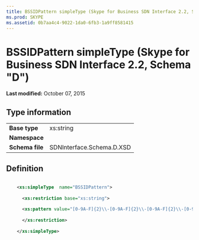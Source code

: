 ```yaml
---
title: BSSIDPattern simpleType (Skype for Business SDN Interface 2.2, Schema "D")
ms.prod: SKYPE
ms.assetid: 0b7aa4c4-9022-1da0-6fb3-1a9ff8581415
---
```



# BSSIDPattern simpleType (Skype for Business SDN Interface 2.2, Schema "D")

 **Last modified:** October 07, 2015
  
    
    


## Type information


|||
|:-----|:-----|
|**Base type**|xs:string |
|**Namespace**||
|**Schema file**|SDNInterface.Schema.D.XSD |
   

## Definition


```XML

    <xs:simpleType  name="BSSIDPattern">
    
      <xs:restriction base="xs:string">
    
      <xs:pattern value="[0-9A-F]{2}\\-[0-9A-F]{2}\\-[0-9A-F]{2}\\-[0-9A-F]{2}\\-[0-9A-F]{2}\\-[0-9A-F]{2}"/>
    
      </xs:restriction>
      
    </xs:simpleType>
  
```


